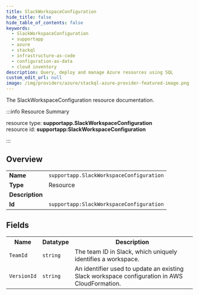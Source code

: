 ```yaml
---
title: SlackWorkspaceConfiguration
hide_title: false
hide_table_of_contents: false
keywords:
  - SlackWorkspaceConfiguration
  - supportapp
  - azure
  - stackql
  - infrastructure-as-code
  - configuration-as-data
  - cloud inventory
description: Query, deploy and manage Azure resources using SQL
custom_edit_url: null
image: /img/providers/azure/stackql-azure-provider-featured-image.png
---
```

The SlackWorkspaceConfiguration resource documentation.

:::info Resource Summary

<div class="row">
<div class="providerDocColumn">
<span>resource type:&nbsp;<b>supportapp.SlackWorkspaceConfiguration</b></span><br />
<span>resource id:&nbsp;<b>supportapp:SlackWorkspaceConfiguration</b></span><br />
</div>
</div>

:::

## Overview
<table><tbody>
<tr><td><b>Name</b></td><td><code>supportapp.SlackWorkspaceConfiguration</code></td></tr>
<tr><td><b>Type</b></td><td>Resource</td></tr>
<tr><td><b>Description</b></td><td></td></tr>
<tr><td><b>Id</b></td><td><code>supportapp:SlackWorkspaceConfiguration</code></td></tr>
</tbody></table>

## Fields
<table><tbody>
<tr><th>Name</th><th>Datatype</th><th>Description</th></tr>
<tr><td><code>TeamId</code></td><td><code>string</code></td><td>The team ID in Slack, which uniquely identifies a workspace.</td></tr><tr><td><code>VersionId</code></td><td><code>string</code></td><td>An identifier used to update an existing Slack workspace configuration in AWS CloudFormation.</td></tr>
</tbody></table>